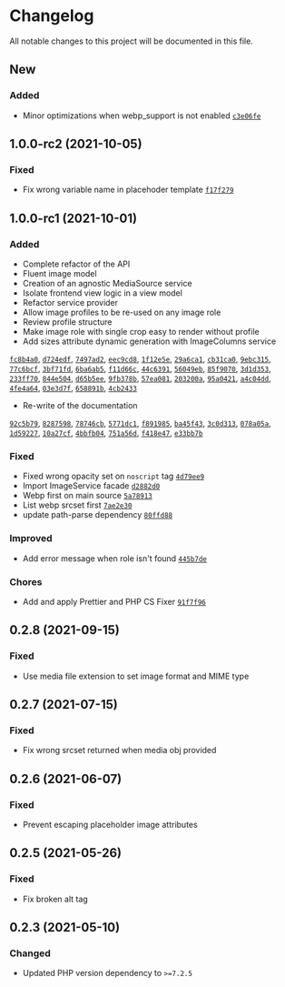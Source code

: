 # Changelog

All notable changes to this project will be documented in this file.

## New

### Added

- Minor optimizations when webp_support is not enabled [`c3e06fe`](https://github.com/area17/twill-image/commit/c3e06feed527f889c53f6c56d312de311000432c)

## 1.0.0-rc2 (2021-10-05)

### Fixed

- Fix wrong variable name in placehoder template [`f17f279`](https://github.com/area17/twill-image/commit/f17f27996d0a994d0bd14610884d8a3113c1a9a7)

## 1.0.0-rc1 (2021-10-01)

### Added

- Complete refactor of the API
- Fluent image model
- Creation of an agnostic MediaSource service
- Isolate frontend view logic in a view model
- Refactor service provider
- Allow image profiles to be re-used on any image role
- Review profile structure
- Make image role with single crop easy to render without profile
- Add sizes attribute dynamic generation with ImageColumns service

[`fc8b4a0`](https://github.com/area17/twill-image/commit/fc8b4a0), [`d724edf`](https://github.com/area17/twill-image/commit/d724edf), [`7497ad2`](https://github.com/area17/twill-image/commit/7497ad2), [`eec9cd8`](https://github.com/area17/twill-image/commit/eec9cd8), [`1f12e5e`](https://github.com/area17/twill-image/commit/1f12e5e), [`29a6ca1`](https://github.com/area17/twill-image/commit/29a6ca1), [`cb31ca0`](https://github.com/area17/twill-image/commit/cb31ca0), [`9ebc315`](https://github.com/area17/twill-image/commit/9ebc315), [`77c6bcf`](https://github.com/area17/twill-image/commit/77c6bcf), [`3bf71fd`](https://github.com/area17/twill-image/commit/3bf71fd), [`6ba6ab5`](https://github.com/area17/twill-image/commit/6ba6ab5), [`f11d66c`](https://github.com/area17/twill-image/commit/f11d66c), [`44c6391`](https://github.com/area17/twill-image/commit/44c6391), [`56049eb`](https://github.com/area17/twill-image/commit/56049eb), [`85f9070`](https://github.com/area17/twill-image/commit/85f9070), [`3d1d353`](https://github.com/area17/twill-image/commit/3d1d353), [`233ff70`](https://github.com/area17/twill-image/commit/233ff70), [`844e504`](https://github.com/area17/twill-image/commit/844e504), [`d65b5ee`](https://github.com/area17/twill-image/commit/d65b5ee), [`9fb378b`](https://github.com/area17/twill-image/commit/9fb378b), [`57ea081`](https://github.com/area17/twill-image/commit/57ea081), [`203200a`](https://github.com/area17/twill-image/commit/203200a), [`95a0421`](https://github.com/area17/twill-image/commit/95a0421), [`a4c04dd`](https://github.com/area17/twill-image/commit/a4c04dd), [`4fe4a64`](https://github.com/area17/twill-image/commit/4fe4a64), [`03e3d7f`](https://github.com/area17/twill-image/commit/03e3d7f), [`658891b`](https://github.com/area17/twill-image/commit/658891b), [`4cb2433`](https://github.com/area17/twill-image/commit/4cb2433)

- Re-write of the documentation

[`92c5b79`](https://github.com/area17/twill-image/commit/92c5b79), [`8287598`](https://github.com/area17/twill-image/commit/8287598), [`78746cb`](https://github.com/area17/twill-image/commit/78746cb), [`5771dc1`](https://github.com/area17/twill-image/commit/5771dc1), [`f891985`](https://github.com/area17/twill-image/commit/f891985), [`ba45f43`](https://github.com/area17/twill-image/commit/ba45f43), [`3c0d313`](https://github.com/area17/twill-image/commit/3c0d313), [`078a05a`](https://github.com/area17/twill-image/commit/078a05a), [`1d59227`](https://github.com/area17/twill-image/commit/1d59227), [`10a27cf`](https://github.com/area17/twill-image/commit/10a27cf), [`4bbfb04`](https://github.com/area17/twill-image/commit/4bbfb04), [`751a56d`](https://github.com/area17/twill-image/commit/751a56d), [`f418e47`](https://github.com/area17/twill-image/commit/f418e47), [`e33bb7b`](https://github.com/area17/twill-image/commit/e33bb7b)

### Fixed

- Fixed wrong opacity set on `noscript` tag [`4d79ee9`](https://github.com/area17/twill-image/commit/4d79ee9d755346470df89f3c5cd3f692c189ab7f)
- Import ImageService facade [`d2882d0`](https://github.com/area17/twill-image/commit/d2882d0)
- Webp first on main source [`5a78913`](https://github.com/area17/twill-image/commit/5a78913)
- List webp srcset first [`7ae2e30`](https://github.com/area17/twill-image/commit/7ae2e30)
- update path-parse dependency [`80ffd88`](https://github.com/area17/twill-image/commit/80ffd88)

### Improved

- Add error message when role isn't found [`445b7de`](https://github.com/area17/twill-image/commit/445b7de)

### Chores

- Add and apply Prettier and PHP CS Fixer [`91f7f96`](https://github.com/area17/twill-image/commit/91f7f96)

## 0.2.8 (2021-09-15)

### Fixed

- Use media file extension to set image format and MIME type

## 0.2.7 (2021-07-15)

### Fixed

- Fix wrong srcset returned when media obj provided

## 0.2.6 (2021-06-07)

### Fixed

- Prevent escaping placeholder image attributes

## 0.2.5 (2021-05-26)

### Fixed

- Fix broken alt tag

## 0.2.3 (2021-05-10)

### Changed

- Updated PHP version dependency to `>=7.2.5`
